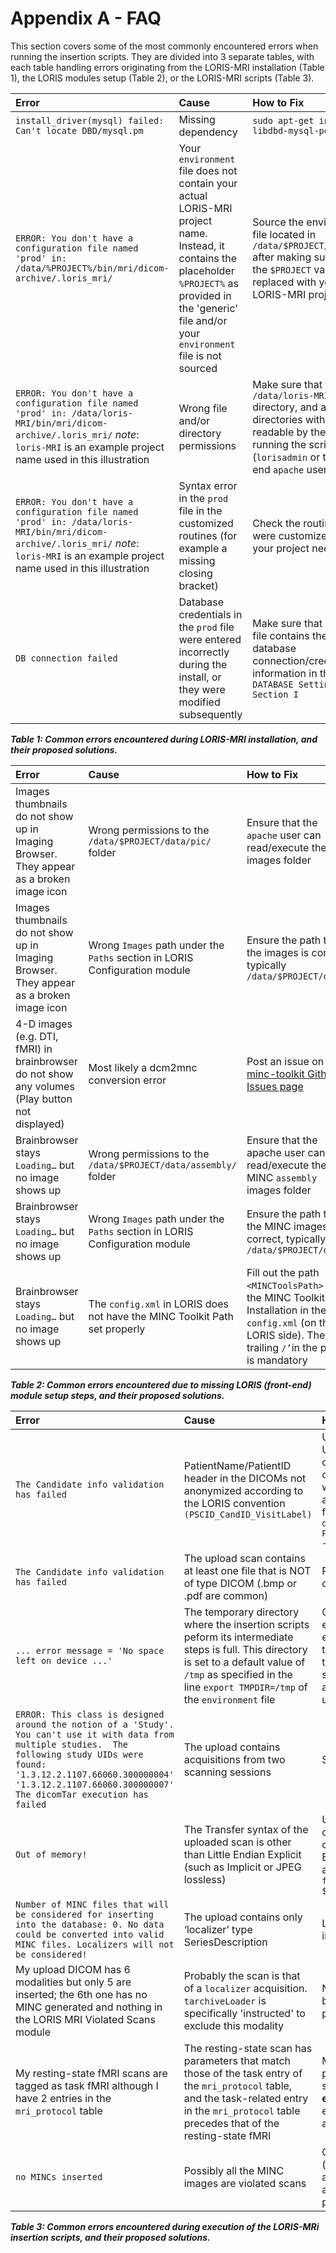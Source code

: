 # Appendix A - FAQ

This section covers some of the most commonly encountered errors when running 
the insertion scripts. They are divided into 3 separate tables, with each table 
handling errors originating from the LORIS-MRI installation (Table 1), the LORIS 
modules setup (Table 2), or the LORIS-MRI scripts (Table 3).


| **Error** | **Cause** | **How to Fix**|
|:------|:------|:----------| 
|`install_driver(mysql) failed: Can't locate DBD/mysql.pm`|Missing dependency|`sudo apt-get install libdbd-mysql-perl`|
|`ERROR: You don't have a configuration file named 'prod' in: /data/%PROJECT%/bin/mri/dicom-archive/.loris_mri/`| Your `environment` file does not contain your actual LORIS-MRI project name. Instead, it contains the placeholder `%PROJECT%` as provided in the 'generic' file and/or your `environment` file is not sourced| Source the environment file located in `/data/$PROJECT/bin/mri/` after making sure that the `$PROJECT` variable is replaced with your LORIS-MRI project name|
|`ERROR: You don't have a configuration file named 'prod' in: /data/loris-MRI/bin/mri/dicom-archive/.loris_mri/` *note*: `loris-MRI` is an example project name used in this illustration| Wrong file and/or directory permissions| Make sure that the `/data/loris-MRI/bin/mri` directory, and all directories within are readable by the user running the scripts (`lorisadmin` or the front-end `apache` user)|
|`ERROR: You don't have a configuration file named 'prod' in: /data/loris-MRI/bin/mri/dicom-archive/.loris_mri/` *note*: `loris-MRI` is an example project name used in this illustration| Syntax error in the `prod` file in the customized routines (for example a missing closing bracket)| Check the routines that were customized for your project needs|
|`DB connection failed`| Database credentials in the `prod` file were entered incorrectly during the install, or they were modified subsequently| Make sure that your `prod` file contains the correct database connection/credentials information in the `DATABASE Settings, Section I`|

_**Table 1: Common errors encountered during LORIS-MRI installation, and their proposed solutions.**_


| **Error** | **Cause** | **How to Fix**|
|:------|:------|:----------| 
|Images thumbnails do not show up in Imaging Browser. They appear as a broken image icon|Wrong permissions to the `/data/$PROJECT/data/pic/` folder|Ensure that the `apache` user can read/execute the `pic` images folder|
|Images thumbnails do not show up in Imaging Browser. They appear as a broken image icon|Wrong `Images` path under the `Paths` section in LORIS Configuration module|Ensure the path to the images is correct, typically `/data/$PROJECT/data/`|
|4-D images (e.g. DTI, fMRI) in brainbrowser do not show any volumes (Play button not displayed)|Most likely a dcm2mnc conversion error|Post an issue on the [minc-toolkit Github Issues page](https://github.com/BIC-MNI/minc-toolkit/issues)|
|Brainbrowser stays `Loading…` but no image shows up|Wrong permissions to the `/data/$PROJECT/data/assembly/` folder|Ensure that the apache user can read/execute the MINC `assembly` images folder|
|Brainbrowser stays `Loading…` but no image shows up|Wrong `Images` path under the `Paths` section in LORIS Configuration module|Ensure the path to the MINC images is correct, typically `/data/$PROJECT/data/`| 
|Brainbrowser stays `Loading…` but no image shows up|The `config.xml` in LORIS does not have the MINC Toolkit Path set properly|Fill out the path `<MINCToolsPath>` to the MINC Toolkit Installation in the `config.xml` (on the LORIS side). The last trailing `/’`in the path is mandatory|

_**Table 2: Common errors encountered due to missing LORIS (front-end) module setup steps, and their proposed solutions.**_



| **Error** | **Cause** | **How to Fix**|
|:------|:------|:----------| 
|`The Candidate info validation has failed`|PatientName/PatientID header in the DICOMs not anonymized according to the LORIS convention `(PSCID_CandID_VisitLabel)`|Use [DICAT](https://github.com/aces/DICAT) to anonymize it properly OR Use the DICOM toolkit `dcmodify` command. The following one-line command (to be run from the folder where the DICOM files are) which anonymizes your entire folder of DICOM files is: `for i in $(find -type f); do dcmodify -ma PatientName="PSCID_CandID_VisitLabel" -nb $i; done`|
|`The Candidate info validation has failed`|The upload scan contains at least one file that is NOT of type DICOM (.bmp or .pdf are common)|Remove any file in the upload that is not of type DICOM|
|`... error message = 'No space left on device ...'`|The temporary directory where the insertion scripts peform its intermediate steps is full. This directory is set to a default value of `/tmp` as specified in the line `export TMPDIR=/tmp` of the `environment` file |Change the `TMPDIR` path in the environment file to a directory with enough space. A good rule of thumb is to have at least 2-3 times the size of the scan being processed as writable space. This space is usually automatically emptied by the pipeline upon a successful execution|
|`ERROR: This class is designed around the notion of a 'Study'. You can't use it with data from multiple studies.  The following study UIDs were found: '1.3.12.2.1107.66060.300000004' '1.3.12.2.1107.66060.300000007' The dicomTar execution has failed`|The upload contains acquisitions from two scanning sessions|Separate into two separate uploads|
|`Out of memory!`|The Transfer syntax of the uploaded scan is other than Little Endian Explicit (such as Implicit or JPEG lossless)|Use the DICOM toolkit `dcmconv` to convert. An example command that changes the transfer syntax to Little Endian Explicit on all DICOM files within a given folder is: `for i in $(find -type f); do dcmconv --write-xfer-little $i $i; done`|
|`Number of MINC files that will be considered for inserting into the database: 0. No data could be converted into valid MINC files. Localizers will not be considered!`|The upload contains only ‘localizer’ type SeriesDescription|Localizers are not processed by default in Loris|
|My upload DICOM has 6 modalities but only 5 are inserted; the 6th one has no MINC generated and nothing in the LORIS MRI Violated Scans module|Probably the scan is that of a `localizer` acquisition. `tarchiveLoader` is specifically 'instructed' to exclude this modality|No action needed. This is the expected behavior of the LORIS-MRI insertion pipeline|
|My resting-state fMRI scans are tagged as task fMRI although I have 2 entries in the `mri_protocol` table|The resting-state scan has parameters that match those of the task entry of the `mri_protocol` table, and the task-related entry in the `mri_protocol` table precedes that of the resting-state fMRI|Make sure the `mri_protocol` table has parameters that discern between all the study acquired modalities in an **exclusive** manner (i.e. no two row entries have overlapping parameters across all their columns)|
|`no MINCs inserted`|Possibly all the MINC images are violated scans|Check the details of the image headers (in Imaging Browser or using `mincheader` against the `mri_protocol` table entries, and adjust the table protocol parameters accordingly|

_**Table 3: Common errors encountered during execution of the LORIS-MRi insertion scripts, and their proposed solutions.**_